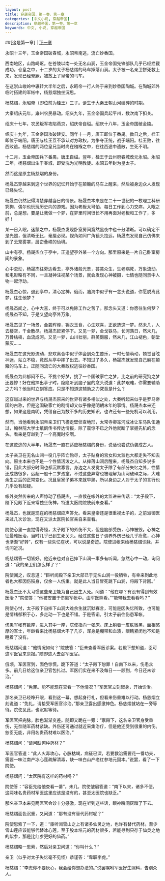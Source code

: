 ```yaml
---
layout: post
title: 穿越帝国，第一卷，第一章
categories: [中文小说, 穿越帝国]
description: 穿越帝国，第一卷，第一章
keywords: 中文, 小说, 穿越帝国
---
```


##[这是第一章] | [下一章](./TimeTravellerEmpire-1-3/) 

永昭十三年，玉金帝国破春城，永昭帝南逃，流亡妙香国。

西南地区，山路崎岖。在苍陵以南一处无名山涧，玉金帝国先锋部队几乎已经拦截成功。仓皇之中，十二岁的太子杨慈熠的马车掉落山涧。太子被一名亲卫拼死救上来，发现已经晕厥，被放上了皇帝的马车。

在这崇山峻岭中辗转大半年之后，永昭帝一行人终于来到妙香国陶城。在陶城郊外临时搭建的军帐中，杨慈熠独坐沉思。

杨慈熠，永昭帝（即位前为桂王）三子。诞生于大秦王朝山河破碎的时期。

大秦绍庆元年，雍州农民暴动。绍庆九年，玉金帝国兵起平州，数次南下扣关。

绍庆十七年，农民叛军攻陷燕京，绍庆帝自缢。绍庆十八年，玉金帝国破金陵。

绍庆十九年，玉金帝国攻破建安。同年十一月，唐王即位于番禺。数日之后，桂王即位于端阳。唐王与桂王互不承认对方政权，为争夺正统，战于端阳。桂王败，往西败逃。杨慈熠的两位皇兄当时尚在襁褓之中，在往西途中遗散，生死不明。

十二月，玉金帝国兵下番禺，唐王自缢。翌年，桂王于云州府春城改元永昭。永昭二年，杨慈熠出生于春城，即受洗为光明教徒。永昭五年封为皇太子。

然而这是原主杨慈熠的身份。

杨晟杰穿越来到这个世界的记忆开始于在颠簸的马车上醒来，然后被身边众人发现已经失忆。

杨晟杰仍然记得清楚穿越当日的情景。杨晟杰本来是在二十一世纪的一枚理工科研究狗，偶尔也玩玩历史向的游戏。因为老板太可怕，每日工作到心力交瘁。入眠之前，总是想，要是让我做一个梦，在梦里时间很长不用再面对老板和工作了，多好！

某一日入眠，迷蒙之中，杨晟杰发现卧室房间竟然黑夜中也十分清晰。可以确定不是光照，但清晰无比，毫厘必现。视角如同广角镜头拉远，杨晟杰发现自己仿佛来到了云笼雾罩，层峦叠嶂的仙境。

山中有亭。杨晟杰立于亭中，正遥望亭外某一个方向。那里原来是一片自己卧室房间的景象。

心中忽动，杨晟杰往旁边看去，亭外诸般光景，芸芸众生，生老病死，万象流动。和电影略有不同，一旦凝神注视某个场景，就会发现心神被摄，七情也随同景中人物一起浮动。

杨晟杰心惊，退到亭中，清心定神。俄而，脑海中似乎有一念头说道，你愿脱离此梦，往生他梦？

杨晟杰闻之，心中大喜，终于可以免除工作之苦了。那念头又道：你愿往生何梦？杨晟杰不知，于是又望向亭外万象。

杨晟杰见了一场景，金碧辉煌，锦衣玉食，心生欢喜，正欲选这一梦。然未几，人去楼空，千金散尽。杨晟杰赶紧停下。又见一梦，金戈铁马，长河落日，然未几，万骨枯槁，血流成河。又见一梦，山川壮丽，群英慑服，然未几，江山褪色，朝堂蒙灰……

杨晟杰在这光影流动，悲欢离合中似乎体会到众生苦乐，一时七情萌动，顿觉目眩神迷，站立不稳，竟然从亭中摔了出去。不知过了多久，杨晟杰就发现自己躺在颠簸的马车上，正随同流亡的大秦政权逃往妙香国。

杨晟杰为此郁闷不已。不挑个好梦，挑了一个国破家亡之梦，比之前的研究狗之梦还要惨！好在他摔出亭子时，隐隐听到脑子里的念头说道：此梦艰难，你需要辅助之力吗？他当时立刻答应。只是不知道这辅助之力究竟是什么？

这穿越过来的世界与杨晟杰原来的世界有诸多相似之处，大秦听起来似乎是罗马帝国的古称，但是这国破家亡的剧情却又似乎像是明朝末年的事情。杨晟杰本来还想，如果这是南明，凭借自己为数不多的历史知识，也许还有一些先机可以利用。

然而，当他看到永昭帝亲卫们飞檐走壁侦查地形，太常寺卿冻河成冰让车马队伍通过，翰林院大学士纸鹤传书传达情报，除了震惊不已之外他就断了掌握先机的念头。看来是穿越到了一个高魔时空啊。

在这败逃的大半年，杨晟杰一直在适应杨慈熠的身份，说话也尝试伪装成古人。

太子亲卫在无名山涧一役几乎阵亡殆尽，太子贴身的宫女和太监也大都走失不知去向。原主本来也不是一个性情活泼之人。从摔落山涧后醒来，杨晟杰自知多说多错，因此大部分时间也都沉默寡言。身边之人发觉太子除了有部分失忆之外，性情还成熟很多，远超一般十二岁孩童。不过这些异常也被理解为山河破碎之际，大难余生之后的正常变化。况且皇家子弟本来就早熟，所以身边之人对于太子的言行也几乎没有起疑。

帐外突然传来的人声惊动了杨晟杰，一直候在帐外的太监进来传话：“太子殿下，陛下见殿下近来常独坐伤神，特遣太医院院使前来查看。”

杨晟杰，也就是现在的杨慈熠应声答允。看来皇帝还是很重视太子的，之前派御医来过几次诊治，现在又派太医院长官亲自来查看。

院使心里一直觉得奇怪，太子殿下的外伤不大，但是脑部受伤，心神被毁，心神之征最难医治，当时几乎已到生死关头。经过这些日子调养外伤已经几乎痊愈，心神也渐渐“好转”，仅有一些失忆症状，可以说是奇迹。院使进帐来给杨慈熠诊脉，并询问近况。

杨慈熠答一切皆好。他近来也对自己摔下山涧一事多有听闻，忽然心中一动，询问道：“我的亲卫们怎么样了？”

院使闻之，叹息道：“臣听闻殿下亲卫大部已于无名山涧一役牺牲，有幸来到此地者也大都因伤殒身，仅余一人伤重。就是此人当日冒死跳下山涧，将殿下背回。”

杨晟杰还不太习惯这些亲卫能为自己出生入死。问道：“他在哪？有没有得到有效医治？”院使答：“他被安置于伤患军帐中。由军医照看。”“能带我去看看吗？”

院使心忖，太子殿下自摔下山涧大难余生就沉默寡言，可能是因失忆所致，也可能是情绪郁积于心，多走动一下也是不错。于是答诺，引太子前往伤患军帐。

伤患军帐有数座，进入其中一座，院使指向一张床。床上躺着一皮肤微黑，面相憨厚的军士，年龄看来比杨慈熠大不了几岁，浑身是绷带和血渍，眼睛紧闭也不知是睡着了没有。

杨慈熠问道：“他情况如何？”院使答：“臣未查看军医诊案。若殿下想知道，臣可遣军医官来禀报。”随即遣人去召军医官。

俄顷，军医官到，面色惊慌，跪下答道：“太子殿下恕罪！自南下以来，伤患众多。前几日给这位亲卫官包扎过。军医们实在来不及每日一一顾到，今日还未诊治。”

杨慈熠问：“免罪。能不能现在查看一下他情况？”军医官立刻起身，开始诊治。

那名亲卫已经睁开眼，看到这一幕，想起身行礼，但看来伤重难以行动。杨慈熠立刻说道：“免礼，请接受军医官诊治。”那亲卫露出感激神色。杨慈熠就站在一旁等待。院使见此，也沉默等待。

军医官把完脉，脸色渐渐变差。随即又跪在一旁：“禀殿下，这名亲卫官身受重伤，无奈随军药材紧缺。外伤还可通过就近采集治疗，但是他还受到很重的内伤。恕臣无能，非用名贵药材难以医治。”

杨慈熠问：“请问缺何种药材？”

军医官答道：“此人火毒攻心，心脉枯竭，病征已深，若要救治需要花一番功夫，需要一味江南产冰心莲疏解清毒，缺一味白山产老红参培元固本。”说罢，看了一下院使。

杨慈熠问：“太医院有这样的药材吗？”

院使答：“容臣先给他查看一番”。未几，院使皱眉答道：“南下以来，诸多不便，这两味名贵药材军医这里应该是没有的，甚至太医院也缺乏。”

那名亲卫本来见两医官会诊十分感激，现在听到这些话，眼神瞬间灰暗了下去。

杨慈熠面色沉重，又问道：“那有没有替代药材呢？”

院使思索了一下，道：“臣听闻雪山之上有诸多仙灵之地，也许有替代药材。至少雪山莲应该能够代替冰心莲。至于股本培元的药材很多，若能寻到只存于仙灵之地的紫参，那是比红参更好的仙药。”

杨慈熠略一思索，然后对亲卫问道：“你叫什么？”

亲卫（似乎对太子失忆毫不见怪）恭谨答：“卑职李虎。”

杨慈熠：“李虎你不要灰心，我会给你想办法的。”说罢嘱咐军医好生照料，告别众人。

